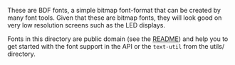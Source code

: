 These are BDF fonts, a simple bitmap font-format that can be created
by many font tools. Given that these are bitmap fonts, they will look good on
very low resolution screens such as the LED displays.

Fonts in this directory are public domain (see the [README](README)) and
help you to get started with the font support in the API or the `text-util`
from the utils/ directory.
